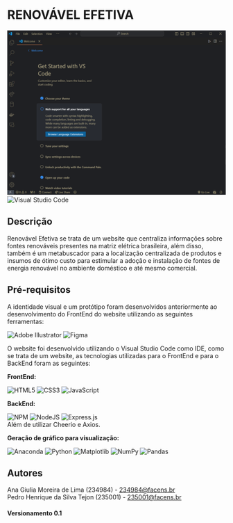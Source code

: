 # RENOVÁVEL EFETIVA
![IDE](https://github.com/PedroTejon/AS042TSN2-UPX-III/blob/main/thumbnail/IDE_Screenshot.png)
![Visual Studio Code](https://img.shields.io/badge/Visual%20Studio%20Code-0078d7.svg?style=for-the-badge&logo=visual-studio-code&logoColor=white)

## Descrição
Renovável Efetiva se trata de um website que centraliza informações sobre fontes renováveis presentes na matriz elétrica brasileira, além disso, também é um metabuscador para a localização centralizada de produtos e insumos de ótimo custo para estimular a adoção e instalação de fontes de energia renovável no ambiente doméstico e até mesmo comercial.

## Pré-requisitos
A identidade visual e um protótipo foram desenvolvidos anteriormente ao desenvolvimento do FrontEnd do website utilizando as seguintes ferramentas:
<br>

![Adobe Illustrator](https://img.shields.io/badge/adobe%20illustrator-%23FF9A00.svg?style=for-the-badge&logo=adobe%20illustrator&logoColor=white)
![Figma](https://img.shields.io/badge/figma-%23F24E1E.svg?style=for-the-badge&logo=figma&logoColor=white)


O website foi desenvolvido utilizando o Visual Studio Code como IDE, como se trata de um website, as tecnologias utilizadas para o FrontEnd e para o BackEnd foram as seguintes:

**FrontEnd:**
<br>

![HTML5](https://img.shields.io/badge/html5-%23E34F26.svg?style=for-the-badge&logo=html5&logoColor=white)
![CSS3](https://img.shields.io/badge/css3-%231572B6.svg?style=for-the-badge&logo=css3&logoColor=white)
![JavaScript](https://img.shields.io/badge/javascript-%23323330.svg?style=for-the-badge&logo=javascript&logoColor=%23F7DF1E)

**BackEnd:**
<br>

![NPM](https://img.shields.io/badge/NPM-%23CB3837.svg?style=for-the-badge&logo=npm&logoColor=white)
![NodeJS](https://img.shields.io/badge/node.js-6DA55F?style=for-the-badge&logo=node.js&logoColor=white)
![Express.js](https://img.shields.io/badge/express.js-%23404d59.svg?style=for-the-badge&logo=express&logoColor=%2361DAFB)
<br>
Além de utilizar Cheerio e Axios.

**Geração de gráfico para visualização:**
<br>

![Anaconda](https://img.shields.io/badge/Anaconda-%2344A833.svg?style=for-the-badge&logo=anaconda&logoColor=white)
![Python](https://img.shields.io/badge/python-3670A0?style=for-the-badge&logo=python&logoColor=ffdd54)
![Matplotlib](https://img.shields.io/badge/Matplotlib-%23ffffff.svg?style=for-the-badge&logo=Matplotlib&logoColor=black)
![NumPy](https://img.shields.io/badge/numpy-%23013243.svg?style=for-the-badge&logo=numpy&logoColor=white)
![Pandas](https://img.shields.io/badge/pandas-%23150458.svg?style=for-the-badge&logo=pandas&logoColor=white)

## Autores
Ana Giulia Moreira de Lima (234984) - 234984@facens.br
<br>
Pedro Henrique da Silva Tejon (235001) - 235001@facens.br

#### Versionamento 0.1

